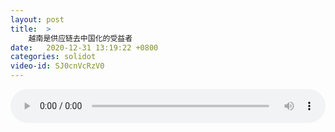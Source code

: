 ```yaml
---
layout: post
title:  >
    越南是供应链去中国化的受益者
date:   2020-12-31 13:19:22 +0800
categories: solidot
video-id: SJ0cnVcRzV0
---
```


<audio src="/assets/815769525856ba510576a1647ac8884b.mp3" style="width: 100%;" controls></audio>

